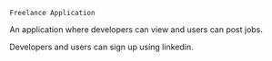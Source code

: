 ```
Freelance Application
```
An application where developers can view and users can post jobs.

Developers and users can sign up using linkedin.


